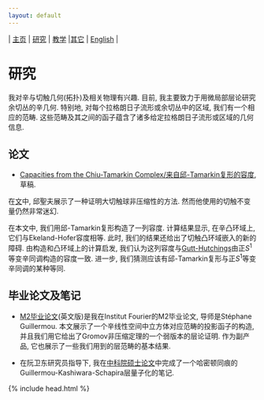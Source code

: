 ```yaml
---
layout: default
---
```



| [主页](index-ch.md)  | [研究](research-ch.md)    | [教学](teaching-ch.md)         |[其它](others-ch.md) | [English](research-en.md) |


# 研究

我对辛与切触几何(拓扑)及相关物理有兴趣. 目前, 我主要致力于用微局部层论研究余切丛的辛几何. 特别地, 对每个拉格朗日子流形或余切丛中的区域, 我们有一个相应的范畴. 这些范畴及其之间的函子蕴含了诸多给定拉格朗日子流形或区域的几何信息.

## 论文

- [Capacities from the Chiu-Tamarkin Complex/来自邱-Tamarkin复形的容度](Files/CapacitiesfromCTcomplex.pdf), 草稿. 

在[文](https://arxiv.org/abs/1405.1178)中, 邱聖夫展示了一种证明大切触球非压缩性的方法. 然而他使用的切触不变量仍然非常迷幻. 

在本文中, 我们用邱-Tamarkin复形构造了一列容度. 计算结果显示, 在辛凸环域上, 它们与Ekeland-Hofer容度相等. 此时, 我们的结果还给出了切触凸环域嵌入的新的障碍. 由构造和凸环域上的计算启发, 我们认为这列容度与[Gutt-Hutchings](https://projecteuclid.org/euclid.agt/1540605650)由正$S^1$等变辛同调构造的容度一致. 进一步, 我们猜测应该有邱-Tamarkin复形与正$S^1$等变辛同调的某种等同.

## 毕业论文及笔记

- [M2毕业论文](Files/M2_thesis.pdf)(英文版)是我在Institut Fourier的M2毕业论文, 导师是Stéphane Guillermou. 本文展示了一个辛线性空间中立方体对应范畴的投影函子的构造, 并且我们用它给出了Gromov非压缩定理的一个弱版本的层论证明. 作为副产品, 它也展示了一些我们用到的层范畴的基本结果.

- 在阮卫东研究员指导下, 我在[中科院硕士论文](Files/CAS_Thesis.pdf)中完成了一个哈密顿同痕的Guillermou-Kashiwara-Schapira层量子化的笔记.

{% include head.html %}
